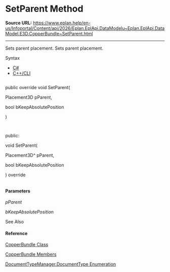 # SetParent Method

**Source URL:** https://www.eplan.help/en-us/Infoportal/Content/api/2026/Eplan.EplApi.DataModelu~Eplan.EplApi.DataModel.E3D.CopperBundle~SetParent.html

---

Sets parent placement. Sets parent placement.

Syntax

- [C#](#i-syntax-CS)
- [C++/CLI](#i-syntax-CPP2005)

```
```
public override void SetParent( 
   Placement3D pParent,
   bool bKeepAbsolutePosition
)
```
```

```
```
public:
void SetParent( 
   Placement3D^ pParent,
   bool bKeepAbsolutePosition
) override
```
```

#### Parameters

*pParent*


*bKeepAbsolutePosition*



See Also

#### Reference

[CopperBundle Class](Eplan.EplApi.DataModelu~Eplan.EplApi.DataModel.E3D.CopperBundle.html)
  
[CopperBundle Members](Eplan.EplApi.DataModelu~Eplan.EplApi.DataModel.E3D.CopperBundle_members.html)
  
[DocumentTypeManager.DocumentType Enumeration](Eplan.EplApi.DataModelu~Eplan.EplApi.DataModel.DocumentTypeManager+DocumentType.html)